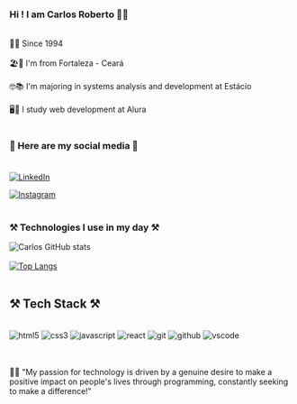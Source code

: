 ### Hi ! I am Carlos Roberto 👋🤝
<br/>
🥳🎂 Since 1994 
<br/><br/>
🏖️🌴 I'm from Fortaleza - Ceará 
<br/><br/>
🤓📚 I'm majoring in systems analysis and development at Estácio 
<br/><br/>
🖥️🧠 I study web development at Alura 
<br/><br/>

### 📱 Here are my social media 📱 <br/><br/>
[![LinkedIn](https://img.shields.io/badge/LinkedIn-0077B5?style=for-the-badge&logo=linkedin&logoColor=white)](https://www.linkedin.com/in/carlos-roberto-alves-bezerra-luna-125288224/)<br/>

[![Instagram](https://img.shields.io/badge/Instagram-E4405F?style=for-the-badge&logo=instagram&logoColor=white)](https://www.instagram.com/carloos.roberto/?hl=pt-br)<br/><br/>


###  ⚒️ Technologies I use in my day ⚒️ <br/>

![Carlos GitHub stats](https://github-readme-stats.vercel.app/api?username=CarlosRoberto01&show_icons=true&theme=dracula)
<br/><br/>
[![Top Langs](https://github-readme-stats.vercel.app/api/top-langs/?username=CarlosRoberto01&layout=compact)](https://github.com/anuraghazra/github-readme-stats)
<br/><br/>

## ⚒️ Tech Stack ⚒️ <br/>
<div style="display: inline_block"><br/>
    <img aling="center" alt="html5" src="https://img.shields.io/badge/HTML5-E34F26?style=for-the-badge&logo=html5&logoColor=white"/>
    <img aling="center" alt="css3" src="https://img.shields.io/badge/CSS3-1572B6?style=for-the-badge&logo=css3&logoColor=white"/>
    <img aling="center" alt="javascript" src="https://img.shields.io/badge/JavaScript-323330?style=for-the-badge&logo=javascript&logoColor=F7DF1E"/>
    <img aling="center" alt="react" src="https://img.shields.io/badge/React-20232A?style=for-the-badge&logo=react&logoColor=61DAFB"/>
    <img aling="center" alt="git" src="https://img.shields.io/badge/GIT-E44C30?style=for-the-badge&logo=git&logoColor=white"/>
    <img aling="center" alt="github" src="https://img.shields.io/badge/GitHub-100000?style=for-the-badge&logo=github&logoColor=white"/>
    <img aling="center" alt="vscode" src="https://img.shields.io/badge/Visual_Studio_Code-0078D4?style=for-the-badge&logo=visual%20studio%20code&logoColor=white"/>
</div><br/><br/>

    
🤔💭 "My passion for technology is driven by a genuine desire to make a positive impact on people's lives through programming, constantly seeking to make a difference!" 



